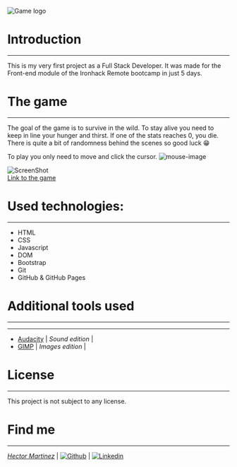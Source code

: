 ![Game logo](https://i.ibb.co/gzVzY0Y/Screenshot-2021-04-08-093806.png)

# Introduction

---

This is my very first project as a Full Stack Developer. It was made for the Front-end module of the Ironhack Remote bootcamp in just 5 days.

# The game

---

The goal of the game is to survive in the wild. To stay alive you need to keep in line your hunger and thirst. If one of the stats reaches 0, you die. There is quite a bit of randomness behind the scenes so good luck 😁

To play you only need to move and click the cursor. ![mouse-image](https://i.ibb.co/NLsFS8T/1994612.png)

![ScreenShot](https://i.ibb.co/tKGYxZP/2021-04-08-09-32-08-To-Eat-or-not-To-Eat-Brave.png)  
[Link to the game](https://thornnk.github.io/ToEatOrNotToEat/)

# Used technologies:

---

- HTML
- CSS
- Javascript
- DOM
- Bootstrap
- Git
- GitHub & GitHub Pages

# Additional tools used

---

---

- [Audacity](https://www.audacityteam.org/) | _Sound edition_ |
- [GIMP](https://www.gimp.org/) | _Images edition_ |

# License

---

This project is not subject to any license.

# Find me

---

[_Hector Martinez_](#) | [![Github](https://i.ibb.co/txV3t3Z/github-green.png)](https://github.com/hnezado/) | [![Linkedin](https://i.ibb.co/ThC6qkQ/linkedin-green.png)](https://www.linkedin.com/in/hector-md/)
